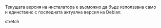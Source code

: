 Текущата версия на инсталатора е възможно да бъде използвана само и единствено с последната актуална версия на Debian:

stretch
